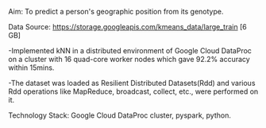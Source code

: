 Aim: To predict a person's geographic position from its genotype.

Data Source: https://storage.googleapis.com/kmeans_data/large_train [6 GB]

-Implemented kNN in a distributed environment of Google Cloud DataProc on a cluster with 16 quad-core worker nodes which gave 92.2% accuracy within 15mins.

-The dataset was loaded as Resilient Distributed Datasets(Rdd) and various Rdd operations like MapReduce, broadcast, collect, etc., were performed on it.

Technology Stack: Google Cloud DataProc cluster, pyspark, python.
